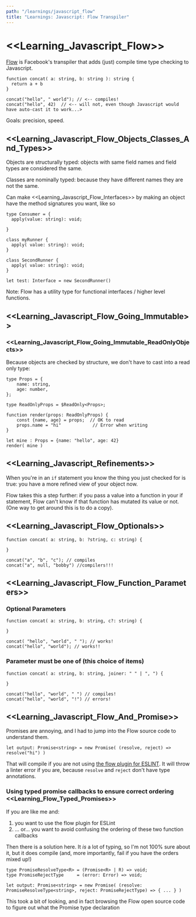 ```yaml
---
path: "/learnings/javascript_flow"
title: "Learnings: Javascript: Flow Transpiler"
---
```


# <<Learning_Javascript_Flow>>

[Flow](http://flow.org) is Facebook's transpiler that adds (just) compile time type checking to Javascript.

    function concat( a: string, b: string ): string {
      return a + b
    }

    concat("hello", " world"); // <-- compiles! 
    concat("hello", 42)  // <-- will not, even though Javascript would have auto-cast it to work...>

Goals: precision, speed.

## <<Learning_Javascript_Flow_Objects_Classes_And_Types>>

Objects are structurally typed: objects with same field names and field types are considered the same.

Classes are nominally typed: because they have different names they are not the same.

Can make <<Learning_Javascript_Flow_Interfaces>> by making an object have the method signatures you want, like so

    type Consumer = {
      apply(value: string): void;

    }

    class myRunner {
      apply( value: string): void;
    }

    class SecondRunner {
      apply( value: string): void;
    }

    let test: Interface = new SecondRunner()

Note: Flow has a utility type for functional interfaces / higher level functions.

## <<Learning_Javascript_Flow_Going_Immutable>>

### <<Learning_Javascript_Flow_Going_Immutable_ReadOnlyObjects>>

Because objects are checked by structure, we don't have to cast into a read only type:

    type Props = {
        name: string,
        age: number,
    };

    type ReadOnlyProps = $ReadOnly<Props>;

    function render(props: ReadOnlyProps) {
        const {name, age} = props;  // OK to read
        props.name = "hi"            // Error when writing
    }

    let mine : Props = {name: "hello", age: 42}
    render( mine )

## <<Learning_Javascript_Refinements>>

When you're in an `if` statement you know the thing you just checked for is true: you have a more refined view of your object now.

Flow takes this a step further: if you pass a value into a function in your if statement, Flow can't know if that function has mutated its value or not. (One way to get around this is to do a copy).

## <<Learning_Javascript_Flow_Optionals>>

    function concat( a: string, b: ?string, c: string) {

    }

    concat("a", "b", "c"); // compiles
    concat("a", null, "bobby") //compilers!!!

## <<Learning_Javascript_Flow_Function_Parameters>>

### Optional Parameters

    function concat( a: string, b: string, c?: string) {

    }

    concat( "hello", "world", " "); // works!
    concat("hello", "world"); // works!!

### Parameter must be one of (this choice of items)

    function concat( a: string, b: string, joiner: " " | ", ") {

    }

    concat("hello", "world", " ") // compiles!
    concat("hello", "world", "!") // errors!

## <<Learning_Javascript_Flow_And_Promise>>

Promises are annoying, and I had to jump into the Flow source code to understand them.

    let output: Promise<string> = new Promise( (resolve, reject) => resolve("hi") )
    
That will compile if you are not using [the flow plugin for ESLINT](https://github.com/gajus/eslint-plugin-flowtype). It will throw a linter error if you are, because `resolve` and `reject` don't have type annotations.

### Using typed promise callbacks to ensure correct ordering <<Learning_Flow_Typed_Promises>>

If you are like me and:

  1. you want to use the flow plugin for ESLint
  2. ... or... you want to avoid confusing the ordering of these two function callbacks
  
Then there is a solution here. It _is_ a lot of typing, so I'm not 100% sure about it, but it does compile (and, more importantly, fail if you have the orders mixed up!)

    type PromiseResolveType<R> = (Promise<R> | R) => void;
    type PromiseRejectType     = (error: Error) => void;
    
    let output: Promise<string> = new Promise( (resolve: PromiseResolveType<string>, reject: PromiseRejectType) => { ... } )

This took a bit of looking, and in fact browsing the Flow open source code to figure out what the Promise type declaration 
